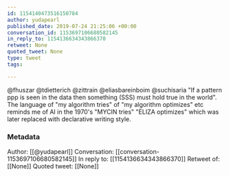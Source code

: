 ```yaml
---
id: 1154140473516150784
author: yudapearl
published_date: 2019-07-24 21:25:06 +00:00
conversation_id: 1153697106680582145
in_reply_to: 1154136634343866370
retweet: None
quoted_tweet: None
type: tweet
tags:

---
```


@fhuszar @tdietterich @zittrain @eliasbareinboim @suchisaria "If a pattern ppp is seen in the data then something (SSS) must hold true in the world".  The language of "my algorithm tries" of "my algorithm optimizes" etc reminds me of AI in the 1970's "MYCIN tries" "ELIZA optimizes" which was later replaced with declarative writing style.

### Metadata

Author: [[@yudapearl]]
Conversation: [[conversation-1153697106680582145]]
In reply to: [[1154136634343866370]]
Retweet of: [[None]]
Quoted tweet: [[None]]
